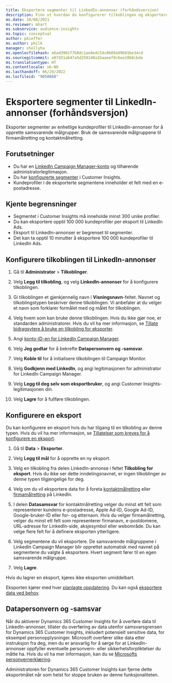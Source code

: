 ```yaml
---
title: Eksportere segmenter til LinkedIn-annonser (forhåndsversjon)
description: Finn ut hvordan du konfigurerer tilkoblingen og eksporterer til LinkedIn-annonser.
ms.date: 10/08/2021
ms.reviewer: mhart
ms.subservice: audience-insights
ms.topic: conceptual
author: pkieffer
ms.author: philk
manager: shellyha
ms.openlocfilehash: e6ad3901f7b8dc1ae8edc54c0b09a99b01be34cd
ms.sourcegitcommit: a97d31a647a5d259140a1baaeef8c6ea10b8cbde
ms.translationtype: HT
ms.contentlocale: nb-NO
ms.lasthandoff: 06/29/2022
ms.locfileid: "9050868"
---
```

# <a name="export-segments-to-linkedin-ads-preview"></a>Eksportere segmenter til LinkedIn-annonser (forhåndsversjon)

Eksporter segmenter av enhetlige kundeprofiler til LinkedIn-annonser for å opprette samsvarende målgrupper. Bruk de samsvarende målgruppene til firmamålretting og kontaktmålretting.

## <a name="prerequisites"></a>Forutsetninger

-   Du har en [LinkedIn Campaign Manager-konto](https://business.linkedin.com/marketing-solutions/ads) og tilhørende administratorlegitimasjon.
-   Du har [konfigurerte segmenter](segments.md) i Customer Insights.
-   Kundeprofiler i de eksporterte segmentene inneholder et felt med en e-postadresse.

## <a name="known-limitations"></a>Kjente begrensninger

- Segmentet i Customer Insights må inneholde minst 300 unike profiler. 
- Du kan eksportere opptil 100 000 kundeprofiler per eksport til LinkedIn Ads.
- Eksport til LinkedIn-annonser er begrenset til segmenter.
- Det kan ta opptil 10 minutter å eksportere 100 000 kundeprofiler til LinkedIn Ads. 

## <a name="set-up-the-connection-to-linkedin-ads"></a>Konfigurere tilkoblingen til LinkedIn-annonser

1. Gå til **Administrator** > **Tilkoblinger**.

1. Velg **Legg til tilkobling**, og velg **LinkedIn-annonser** for å konfigurere tilkoblingen.

1. Gi tilkoblingen et gjenkjennelig navn i **Visningsnavn**-feltet. Navnet og tilkoblingstypen beskriver denne tilkoblingen. Vi anbefaler at du velger et navn som forklarer formålet med og målet for tilkoblingen.

1. Velg hvem som kan bruke denne tilkoblingen. Hvis du ikke gjør noe, er standarden administratorer. Hvis du vil ha mer informasjon, se [Tillate bidragsytere å bruke en tilkobling for eksporter](connections.md#allow-contributors-to-use-a-connection-for-exports).

1. Angi [konto-ID-en for LinkedIn Campaign Manager](https://www.linkedin.com/help/lms/answer/a424270).

1. Velg **Jeg godtar** for å bekrefte **Datapersonvern og -samsvar**.

1. Velg **Koble til** for å initialisere tilkoblingen til Campaign Monitor.

1. Velg **Godkjenn med LinkedIn**, og angi legitimasjonen for administrator for LinkedIn Campaign Manager.

1. Velg **Legg til deg selv som eksportbruker**, og angi Customer Insights-legitimasjonen din.

1. Velg **Lagre** for å fullføre tilkoblingen.

## <a name="configure-an-export"></a>Konfigurere en eksport

Du kan konfigurere en eksport hvis du har tilgang til en tilkobling av denne typen. Hvis du vil ha mer informasjon, se [Tillatelser som kreves for å konfigurere en eksport](export-destinations.md#set-up-a-new-export).

1. Gå til **Data** > **Eksporter**.

1. Velg **Legg til mål** for å opprette en ny eksport.

1. Velg en tilkobling fra delen LinkedIn-annonse i feltet **Tilkobling for eksport**. Hvis du ikke ser dette inndelingsnavnet, er ingen tilkoblinger av denne typen tilgjengelige for deg.

1. Velg om du vil eksportere data for å foreta [kontaktmålretting](https://business.linkedin.com/marketing-solutions/ad-targeting/contact-targeting) eller [firmamålretting](https://business.linkedin.com/marketing-solutions/ad-targeting/account-targeting) på LinkedIn. 

1. I delen **Datasamsvar** for kontaktmålretting velger du minst ett felt som representerer kundens e-postadresse, Apple Ad-ID, Google Ad-ID, Google-bruker-ID eller for- og etternavn. Hvis du velger firmamålretting, velger du minst ett felt som representerer firmanavn, e-postdomene, URL-adresse for LinkedIn-side, aksjesymbol eller webområde. Du kan velge flere felt for å definere eksporten ytterligere. 

1. Velg segmentene du vil eksportere. De samsvarende målgruppene i LinkedIn Campaign Manager blir opprettet automatisk med navnet på segmentene du valgte å eksportere. Hvert segment fører til en egen samsvarende målgruppe. 

1. Velg **Lagre**.

Hvis du lagrer en eksport, kjøres ikke eksporten umiddelbart.

Eksporten kjører med hver [planlagte oppdatering](system.md#schedule-tab). Du kan også [eksportere data ved behov](export-destinations.md#run-exports-on-demand). 


## <a name="data-privacy-and-compliance"></a>Datapersonvern og -samsvar

Når du aktiverer Dynamics 365 Customer Insights for å overføre data til LinkedIn-annonser, tillater du overføring av data utenfor samsvarsgrensen for Dynamics 365 Customer Insights, inkludert potensielt sensitive data, for eksempel personopplysninger. Microsoft overfører slike data etter instruksjon fra deg, men du er ansvarlig for å sørge for at LinkedIn-annonser oppfyller eventuelle personvern- eller sikkerhetsforpliktelser du måtte ha. Hvis du vil ha mer informasjon, kan du se [Microsofts personvernerklæring](https://go.microsoft.com/fwlink/?linkid=396732).

Administratoren for Dynamics 365 Customer Insights kan fjerne dette eksportmålet når som helst for stoppe bruken av denne funksjonaliteten.

